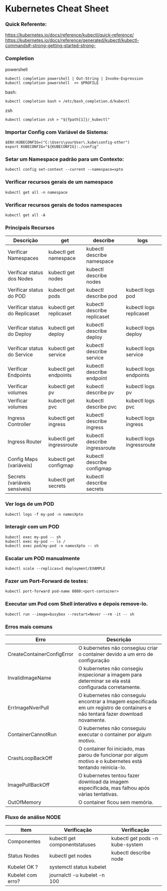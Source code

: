 # Kubernetes Cheat Sheet

### Quick Referente:
<https://kubernetes.io/docs/reference/kubectl/quick-reference/>\
<https://kubernetes.io/docs/reference/generated/kubectl/kubectl-commands#-strong-getting-started-strong->

### Completion
powershell
```
kubectl completion powershell | Out-String | Invoke-Expression
kubectl completion powershell  >> $PROFILE
```
bash:
```
kubectl completion bash > /etc/bash_completion.d/kubectl
```
zsh
```
kubectl completion zsh > "${fpath[1]}/_kubectl"
```


### Importar Config com Variável de Sistema:
```
$ENV:KUBECONFIG=("C:\Users\yourUser\.kube\config-other") 
export KUBECONFIG="${KUBECONFIG}:./config"
```

### Setar um Namespace padrão para um Contexto:
```
kubectl config set-context --current --namespace=xpto
```

### Verificar recursos gerais de um namespace
```
kubectl get all -n namespace
```

### Verificar recursos gerais de todos namespaces
```
kubectl get all -A
```

### Principais Recursos
| Descrição | get | describe | logs |
|-----------|-----|----------|------|
| Verificar Namespaces        | kubectl get namespace     | kubectl describe namespace    |             |
| Verificar status dos Nodes  | kubectl get nodes         | kubectl describe nodes        |             |
| Verificar status do POD     | kubectl get pods          | kubectl describe pod          | kubectl logs pod            |
| Verificar status do Replicaset  | kubectl get replicaset        | kubectl describe replicaset       | kubectl logs replicaset         |
| Verificar status do Deploy  | kubectl get deploy        | kubectl describe deploy       | kubectl logs deploy         |
| Verificar status do Service | kubectl get service       | kubectl describe service      | kubectl logs service        |
| Verificar Endpoints         | kubectl get endpoints     | kubectl describe endpoint     | kubectl logs endpoints      |
| Verificar volumes            | kubectl get pv            | kubectl describe pv           | kubectl logs pv             |
| Verificar volumes            | kubectl get pvc           | kubectl describe pvc          | kubectl logs pvc            |
| Ingress Controller          | kubectl get ingress       | kubectl describe ingress      | kubectl logs ingress        |
| Ingress Router              | kubectl get ingressroute  | kubectl describe ingressroute | kubectl logs ingressroute   |
| Config Maps (variáveis)     | kubectl get configmap     | kubectl describe configmap    |             |
| Secrets (variáveis sensiveis)| kubectl get secrets      | kubectl describe secrets      |             |

### Ver logs de um POD
```
kubectl logs -f my-pod -n namesXpto
```

### Interagir com um POD
```
kubectl exec my-pod -- sh
kubectl exec my-pod -- ls /
kubectl exec pod/my-pod -n namesXpto -- sh
```

### Escalar um POD manualmente
```
kubectl scale --replicas=3 deployment/EXAMPLE
```

### Fazer um Port-Forward de testes:
```
kubectl port-forward pod-name 8080:<port-container>
```

### Executar um Pod com Shell interativo e depois remove-lo.
```
kubectl run --image=busybox --restart=Never --rm -it -- sh
```

### Erros mais comuns

| Erro | Descrição |
|------|-----------|
| CreateContainerConfigError | O kubernetes não consegiuu criar o container devido a um erro de configuração |
| InvalidImageName | O kubernetes não consegiu inspecionar a imagem para determinar se ela está configurada corretamente.
| ErrImageNverPull | O kubernetes não conseguiu encontrar a Imagem especificada em um registro de containers e não tentará fazer download novamente. |
| ContainerCannotRun | O kubernetes não conseguiu executar o container por algum motivo. |
| CrashLoopBackOff | O container foi iniciado, mas parou de funcionar por algum motivo e o kubernetes está tentando reinicia-lo. |
| ImagePullBackOff | O kubernetes tentou fazer download da imagem especificada, mas falhou após várias tentativas. |
| OutOfMemory | O container ficou sem memória. |

### Fluxo de análise NODE

| Item | Verificação | Verificação |
|------|-------------|-------------|
| Componentes         | kubectl get componentstatuses     | kubectl get pods -n kube-system |
| Status Nodes        | kubectl get nodes                 | kubectl describe node           |
| Kubelet OK      ?   | systemctl status kubelet          |                                 |
| Kubelet com erro?   | journalctl -u kubelet -n 100      |                                 |
